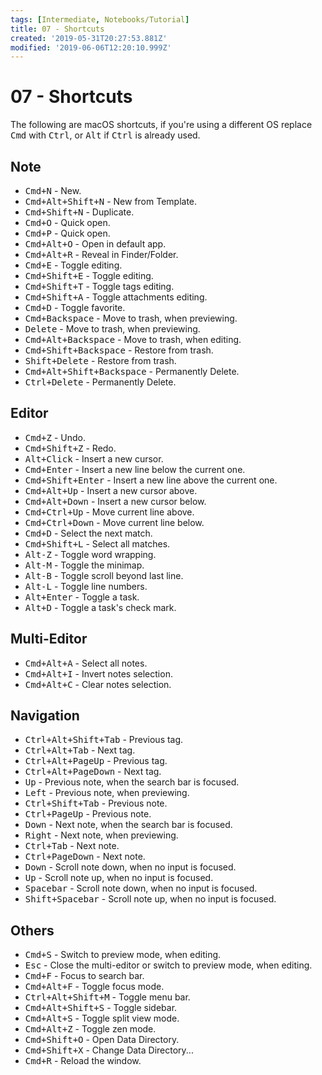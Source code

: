 ```yaml
---
tags: [Intermediate, Notebooks/Tutorial]
title: 07 - Shortcuts
created: '2019-05-31T20:27:53.881Z'
modified: '2019-06-06T12:20:10.999Z'
---
```


# 07 - Shortcuts

The following are macOS shortcuts, if you're using a different OS replace <kbd>Cmd</kbd> with <kbd>Ctrl</kbd>, or <kbd>Alt</kbd> if <kbd>Ctrl</kbd> is already used.

## Note

- <kbd>Cmd+N</kbd> - New.
- <kbd>Cmd+Alt+Shift+N</kbd> - New from Template.
- <kbd>Cmd+Shift+N</kbd> - Duplicate.
- <kbd>Cmd+O</kbd> - Quick open.
- <kbd>Cmd+P</kbd> - Quick open.
- <kbd>Cmd+Alt+O</kbd> - Open in default app.
- <kbd>Cmd+Alt+R</kbd> - Reveal in Finder/Folder.
- <kbd>Cmd+E</kbd> - Toggle editing.
- <kbd>Cmd+Shift+E</kbd> - Toggle editing.
- <kbd>Cmd+Shift+T</kbd> - Toggle tags editing.
- <kbd>Cmd+Shift+A</kbd> - Toggle attachments editing.
- <kbd>Cmd+D</kbd> - Toggle favorite.
- <kbd>Cmd+Backspace</kbd> - Move to trash, when previewing.
- <kbd>Delete</kbd> - Move to trash, when previewing.
- <kbd>Cmd+Alt+Backspace</kbd> - Move to trash, when editing.
- <kbd>Cmd+Shift+Backspace</kbd> - Restore from trash.
- <kbd>Shift+Delete</kbd> - Restore from trash.
- <kbd>Cmd+Alt+Shift+Backspace</kbd> - Permanently Delete.
- <kbd>Ctrl+Delete</kbd> - Permanently Delete.

## Editor

- <kbd>Cmd+Z</kbd> - Undo.
- <kbd>Cmd+Shift+Z</kbd> - Redo.
- <kbd>Alt+Click</kbd> - Insert a new cursor.
- <kbd>Cmd+Enter</kbd> - Insert a new line below the current one.
- <kbd>Cmd+Shift+Enter</kbd> - Insert a new line above the current one.
- <kbd>Cmd+Alt+Up</kbd> - Insert a new cursor above.
- <kbd>Cmd+Alt+Down</kbd> - Insert a new cursor below.
- <kbd>Cmd+Ctrl+Up</kbd> - Move current line above.
- <kbd>Cmd+Ctrl+Down</kbd> - Move current line below.
- <kbd>Cmd+D</kbd> - Select the next match.
- <kbd>Cmd+Shift+L</kbd> - Select all matches.
- <kbd>Alt-Z</kbd> - Toggle word wrapping.
- <kbd>Alt-M</kbd> - Toggle the minimap.
- <kbd>Alt-B</kbd> - Toggle scroll beyond last line.
- <kbd>Alt-L</kbd> - Toggle line numbers.
- <kbd>Alt+Enter</kbd> - Toggle a task.
- <kbd>Alt+D</kbd> - Toggle a task's check mark.

## Multi-Editor

- <kbd>Cmd+Alt+A</kbd> - Select all notes.
- <kbd>Cmd+Alt+I</kbd> - Invert notes selection.
- <kbd>Cmd+Alt+C</kbd> - Clear notes selection.

## Navigation

- <kbd>Ctrl+Alt+Shift+Tab</kbd> - Previous tag.
- <kbd>Ctrl+Alt+Tab</kbd> - Next tag.
- <kbd>Ctrl+Alt+PageUp</kbd> - Previous tag.
- <kbd>Ctrl+Alt+PageDown</kbd> - Next tag.
- <kbd>Up</kbd> - Previous note, when the search bar is focused.
- <kbd>Left</kbd> - Previous note, when previewing.
- <kbd>Ctrl+Shift+Tab</kbd> - Previous note.
- <kbd>Ctrl+PageUp</kbd> - Previous note.
- <kbd>Down</kbd> - Next note, when the search bar is focused.
- <kbd>Right</kbd> - Next note, when previewing.
- <kbd>Ctrl+Tab</kbd> - Next note.
- <kbd>Ctrl+PageDown</kbd> - Next note.
- <kbd>Down</kbd> - Scroll note down, when no input is focused.
- <kbd>Up</kbd> - Scroll note up, when no input is focused.
- <kbd>Spacebar</kbd> - Scroll note down, when no input is focused.
- <kbd>Shift+Spacebar</kbd> - Scroll note up, when no input is focused.

## Others

- <kbd>Cmd+S</kbd> - Switch to preview mode, when editing.
- <kbd>Esc</kbd> - Close the multi-editor or switch to preview mode, when editing.
- <kbd>Cmd+F</kbd> - Focus to search bar.
- <kbd>Cmd+Alt+F</kbd> - Toggle focus mode.
- <kbd>Ctrl+Alt+Shift+M</kbd> - Toggle menu bar.
- <kbd>Cmd+Alt+Shift+S</kbd> - Toggle sidebar.
- <kbd>Cmd+Alt+S</kbd> - Toggle split view mode.
- <kbd>Cmd+Alt+Z</kbd> - Toggle zen mode.
- <kbd>Cmd+Shift+O</kbd> - Open Data Directory.
- <kbd>Cmd+Shift+X</kbd> - Change Data Directory...
- <kbd>Cmd+R</kbd> - Reload the window.
